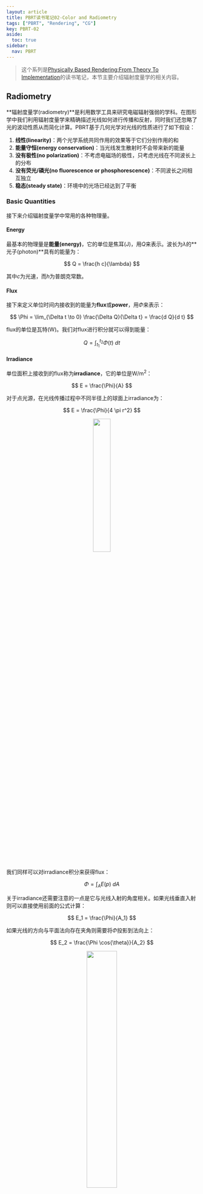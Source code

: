 ```yaml
---
layout: article
title: PBRT读书笔记02-Color and Radiometry
tags: ["PBRT", "Rendering", "CG"]
key: PBRT-02
aside:
  toc: true
sidebar:
  nav: PBRT
---
```


> 这个系列是[Physically Based Rendering:From Theory To Implementation](https://pbr-book.org/)的读书笔记，本节主要介绍辐射度量学的相关内容。
<!--more-->

## Radiometry

**辐射度量学(radiometry)**是利用数学工具来研究电磁辐射强弱的学科。在图形学中我们利用辐射度量学来精确描述光线如何进行传播和反射，同时我们还忽略了光的波动性质从而简化计算。PBRT基于几何光学对光线的性质进行了如下假设：

1. **线性(linearity)**：两个光学系统共同作用的效果等于它们分别作用的和
2. **能量守恒(energy conservation)**：当光线发生散射时不会带来新的能量
3. **没有极性(no polarization)**：不考虑电磁场的极性，只考虑光线在不同波长上的分布
4. **没有荧光/磷光(no fluorescence or phosphorescence)**：不同波长之间相互独立
5. **稳态(steady state)**：环境中的光场已经达到了平衡

### Basic Quantities

接下来介绍辐射度量学中常用的各种物理量。

#### Energy

最基本的物理量是**能量(energy)**，它的单位是焦耳(J)，用$Q$来表示。波长为$\lambda$的**光子(photon)**具有的能量为：

$$
Q = \frac{h c}{\lambda}
$$

其中$c$为光速，而$h$为普朗克常数。

#### Flux

接下来定义单位时间内接收到的能量为**flux**或**power**，用$\Phi$来表示：

$$
\Phi = \lim_{\Delta t \to 0} \frac{\Delta Q}{\Delta t} = \frac{d Q}{d t}
$$

flux的单位是瓦特(W)。我们对flux进行积分就可以得到能量：

$$
Q = \int_{t_1}^{t_2} \Phi(t) \ dt
$$

#### Irradiance

单位面积上接收到的flux称为**irradiance**，它的单位是W/m<sup>2</sup>：

$$
E = \frac{\Phi}{A}
$$

对于点光源，在光线传播过程中不同半径上的球面上irradiance为：

$$
E = \frac{\Phi}{4 \pi r^2}
$$

<div align=center>
<img src="https://pbr-book.org/3ed-2018/Color_and_Radiometry/Flux%20on%20spheres.svg" width="30%">
</div>

我们同样可以对irradiance积分来获得flux：

$$
\Phi = \int_A E(p) \ d A
$$

关于irradiance还需要注意的一点是它与光线入射的角度相关。如果光线垂直入射则可以直接使用前面的公式计算：

$$
E_1 = \frac{\Phi}{A_1}
$$

如果光线的方向与平面法向存在夹角则需要将$\Phi$投影到法向上：

$$
E_2 = \frac{\Phi \cos{\theta}}{A_2}
$$

<div align=center>
<img src="https://pbr-book.org/3ed-2018/Color_and_Radiometry/Lamberts%20Law.svg" width="40%">
</div>

#### Solid Angle and Intensity

在更进一步的讨论前我们还需要引入**立体角(solid angle)**的概念。立体角是平面角度在球面上的推广，它定义为球面上面积除以球面半径的平方，同时也等于物体投影到单位球面后投影区域的面积：

$$
\Omega = \frac{A}{r^2}
$$

显然整个球面的立体角为$4 \pi$ sr，半球面的立体角为$2 \pi$ sr。

<div align=center>
<img src="https://pbr-book.org/3ed-2018/Color_and_Radiometry/Solid%20angle.svg" width="40%">
</div>

对于点光源我们定义在单位立体角上单位时间内发射的能量为：

$$
I = \frac{\Phi}{4 \pi}
$$

$I$称为**intensity**(W/sr)。同样地，我们可以对立体角进行积分来获得功率：

$$
\Phi = \int_\Omega I(\omega) \ d \omega
$$

#### Radiance

接下来我们介绍辐射度量学中最重要的物理量radiance，记为$L$。radiance表示在$\omega$方向上的单位立体角和垂直此方向的单位面积上的flux：

$$
L = \frac{\Phi}{d \omega \ d A^\perp}
$$

<div align=center>
<img src="https://pbr-book.org/3ed-2018/Color_and_Radiometry/Radiance.svg" width="40%">
</div>

radiance是辐射度量学中最基本的物理量，前面介绍的其它物理量都可以通过radiance来导出。radiance既可以表示出射光线，也可以表示入射光线，同时根据能量守恒在真空中radiance保持不变。因此在光线追踪算法中我们实际上计算的是光线的radiance。

#### Incident and Exitant Radiance Functions

为了计算光线和物体表面的相互作用，我们还需要区分物体表面的正向和负向。两个方向上的radiance可以定义为：

$$
L^+ (p, \omega) = \lim_{t \to 0^+} L(p+t \cdot n_p, \omega)
$$

$$
L^- (p, \omega) = \lim_{t \to 0^-} L(p+t \cdot n_p, \omega)
$$

其中$n_p$为$p$点处的法向。同时我们定义在$p$点上入射的radiance为$L_i (p, \omega)$，出射的radiance为$L_o (p, \omega)$。把二者结合起来就得到了入射光和出射光的形式：

$$
L_i (p, \omega) =
\left\{
\begin{aligned}
& L^+ (p, -\omega), & & \omega \cdot n_p > 0 \\
& L^- (p, -\omega), & & \omega \cdot n_p < 0
\end{aligned}
\right.
$$

$$
L_o (p, \omega) =
\left\{
\begin{aligned}
& L^+ (p, \omega), & & \omega \cdot n_p > 0 \\
& L^- (p, \omega), & & \omega \cdot n_p < 0
\end{aligned}
\right.
$$

<div align=center>
<img src="https://pbr-book.org/3ed-2018/Color_and_Radiometry/Incident%20outgoing%20radiance.svg" width="50%">
</div>

### Radiometric Integrals

在渲染中我们经常需要计算radiance的积分，比如说$p$点的irradiance可以表示为各个方向上入射radiance的积分：

$$
E (p, n) = \int_\Omega L_i (p, \omega) \vert \cos{\theta} \vert \ d \omega
$$

<div align=center>
<img src="https://pbr-book.org/3ed-2018/Color_and_Radiometry/Irradiance%20from%20radiance.svg" width="50%">
</div>

#### Integrals over Projected Solid Angle

我们可以把$\vert \cos{\theta} \vert \ d \omega$看作投影后的立体角：

$$
d \omega^{\perp} = \vert \cos{\theta} \vert \ d \omega
$$

这样irradiance可以理解为投影立体角上的积分：

$$
E (p, n) = \int_\Omega L_i (p, \omega) \ d \omega^{\perp}
$$

<div align=center>
<img src="https://pbr-book.org/3ed-2018/Color_and_Radiometry/Projected%20solid%20angle.svg" width="40%">
</div>

#### Integrals over Spherical Coordinates

在实际计算中我们会大量使用球坐标，因此我们还需要推导球坐标下的积分形式。在球坐标中使用两个角度$(\theta, \phi)$来表示方向，球面上的点$(x, y, z)$和$(\theta, \phi)$的转换关系为：

$$
x = \sin \theta \ \cos \phi
$$

$$
y = \sin \theta \ \sin \phi
$$

$$
z = \cos \theta
$$

<div align=center>
<img src="https://pbr-book.org/3ed-2018/Color_and_Radiometry/Spherical%20coordinates.svg" width="30%">
</div>

微分立体角在球坐标下的表达式为：

$$
d \omega = \sin \theta \ d \theta \ d \phi
$$

这样我们可以把radiance的积分写成球坐标积分的形式：

$$
E (p, n) = \int_0^{2 \pi} \int_0^{\frac{\pi}{2}} L_i(p, \theta, \phi) \cos \theta \ \sin \theta \ d \theta \ d \phi
$$

<div align=center>
<img src="https://pbr-book.org/3ed-2018/Color_and_Radiometry/Sin%20dtheta%20dphi.svg" width="30%">
</div>

#### Integrals over Area

在很多情况下我们还需要计算radiance在面积上的积分。根据几何关系，面积微元和微分立体角的转换关系为：

$$
d \omega = \frac{d A \ \cos \theta}{r^2}
$$

其中$\theta$为$d A$法向与入射方向的夹角，$r$为$d A$与$p$点之间的距离。

<div align=center>
<img src="https://pbr-book.org/3ed-2018/Color_and_Radiometry/Differential%20solid%20angle%20of%20dA.svg" width="40%">
</div>

把上式带入到irradiance积分就得到了radiance在面积上积分的表达式：

$$
E (p, n) = \int_A L \cos \theta_i \frac{\cos \theta_o \ d A}{r^2}
$$

其中$\theta_i$为微分立体角与$p$点法向的夹角，而$\theta_o$为微分立体角与$dA$的夹角。

<div align=center>
<img src="https://pbr-book.org/3ed-2018/Color_and_Radiometry/Irradiance%20from%20quadrilateral.svg" width="40%">
</div>

### Surface Reflection

当光线入射到物体表面上时会发生散射，其中一部分会被吸收而另一部分则会反射到环境中。因此要描述光线的反射行为我们需要两种信息：一是光线在光谱上的分布，而是光线在不同反射方向上的分布。对于透光的材质，它们的反射行为要更复杂一些：此时光线从某个点射入后会进入到材质中，经过一段运动并从另一个点射出。在PBRT中使用了BRDF以及BSSRDF来描述不同材质的反射行为。

#### BRDF

**双向反射分布函数(bidirectional reflectance distribution function, BRDF)**是描述光线反射的基本方法，它定义为同一束光线在出射方向$\omega_o$上radiance与入射方向$\omega_i$上irradiance的比值：

$$
f_r (p, \omega_o, \omega_i) = \frac{d \ L_o (p, \omega_o)}{d \ E(p, \omega_i)} = \frac{d \ L_o (p, \omega_o)}{L_i(p, \omega_i) \cos{\theta_i} \ d \omega_i}
$$

<div align=center>
<img src="https://pbr-book.org/3ed-2018/Color_and_Radiometry/BRDF.svg" width="50%">
</div>

基于物理的BRDF需要满足以下两个性质：

1. **对称性(reciprocity)**：交换$\omega_i$和$\omega_o$BRDF保持不变，$$f_r (p, \omega_o, \omega_i) = f_r (p, \omega_i, \omega_o)$$
2. **能量守恒(energy conservation)**：出射能量一定小于等于入射能量，$$\int_{H^2(n)} f_r (p, \omega_o, \omega') \cos{\theta'} d \omega' \leq 1$$

对于透射的情况需要使用**BTDF(bidirectional transmittance distribution function)**来代替BRDF进行计算，不过需要注意的是此时出射方向$\omega_o$与入射方向$\omega_i$分别为位于正负两个半球上。

我们把BRDF和BTDF统一到一起就得到了**BSDF(bidirectional scattering distribution function)**。入射和出射方向上的radiance可以通过BSDF联系起来：

$$
d L_o(p, \omega_o) = f (p, \omega_o, \omega_i) L_i(p, \omega_i) \vert \cos{\theta_i} \vert \ d \omega_i
$$

在整个球面上进行积分就可以得到出射方向完整的radiance：

$$
L_o(p, \omega_o) = \int_{S^2} f (p, \omega_o, \omega_i) L_i(p, \omega_i) \vert \cos{\theta_i} \vert \ d \omega_i
$$

上式是整个渲染过程最重要的方程之一，称为**散射方程(scattering equation)**。如果把积分域仅定义在上半球上，则上式也称为**反射方程(reflection equation)**。

#### BSSRDF

**双向次表面散射分布函数(bidirectional scattering surface reflectance distribution function, BSSRDF)**用来描述光线在次表面上的运输，类似于BRDF它定义为同一束光线在出射点$p_o$方向$\omega_o$上的radiance与入射点$p_i$方向$\omega_i$上flux的比值：

$$
S(p_o, \omega_o, p_i, \omega_i) = \frac{d L_o (p_o, \omega_o)}{d \Phi(p_i, \omega_i)}
$$

要计算出射方向上完整的radiance则需要对入射方向和物体表面进行积分：

$$
L_o (p_o, \omega_o) = \int_A \int_{H^2(n)} S(p_o, \omega_o, p_i, \omega_i) L_i(p, \omega_i) \vert \cos{\theta_i} \vert \ d \omega_i \ dA
$$

<div align=center>
<img src="https://pbr-book.org/3ed-2018/Color_and_Radiometry/BSSRDF.svg" width="50%">
</div>

## Reference

- [5 Color and Radiometry](https://pbr-book.org/3ed-2018/Color_and_Radiometry)
- [GAMES-101 Lecture 15: Ray Tracing 3](https://www.bilibili.com/video/BV1X7411F744?p=15)
- [GAMES-101 Lecture 20: Color and Perception](https://www.bilibili.com/video/BV1X7411F744?p=20)